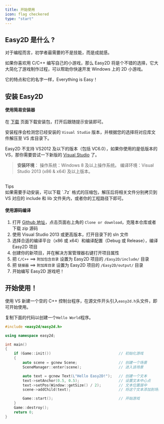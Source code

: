 ```yaml
---
title: 开始使用
icon: flag checkered
type: "start"
---
```


## Easy2D 是什么 ?

对于编程而言，初学者最需要的不是技能，而是成就感。

如果你喜欢用 C/C++ 编写自己的小游戏，那么 Easy2D 将是个不错的选择，它大大简化了游戏制作过程，可以帮助你快速开发 Windows 上的 2D 小游戏。

它的特点和它的名字一样，Everything is Easy！

## 安装 Easy2D

#### 使用简易安装器

在 [下载](/download) 页面下载安装包，打开后跟随提示安装即可。

安装程序会检测您已经安装的 `Visual Studio` 版本，并根据您的选择将对应库文件解压至 VS 库目录下。

Easy2D 不支持 VS2012 及以下的版本（包括 VC6.0），如果你使用的是低版本的 VS，那你需要尝试一下新版的 [Visual Studio](https://www.visualstudio.com/) 了。

> **安装环境**：
> 操作系统：Windows 8 及以上操作系统。
> 编译环境：Visual Studio 2013 (x86 & x64) 及以上版本。

<br/>

<div class="ui info message"><div class="header">Tips </div>
如果需要手动安装，可以下载 `.7z` 格式的压缩包，解压后将相关文件分别拷贝到 VS 对应的 include 和 lib 文件夹内，或者你的工程路径下即可。
</div>

#### 使用源码编译

1. 打开 [Github 地址](https://github.com/easy2d/easy2d)，点击页面右上角的 `Clone or download`，克隆本仓库或者下载 zip 源码
2. 使用 Visual Studio 2013 或更高版本，打开目录下的 sln 文件
3. 选择合适的编译平台（x86 或 x64）和编译配置（Debug 或 Release），编译 Easy2D 项目
4. 创建你的新项目，并在解决方案管理器右键打开项目属性
5. 把 `C/C++` ==> `附加包含目录` 设置为 Easy2D 项目的 `/Easy2D/include/` 目录
6. 把 `链接器` ==> `附加库目录` 设置为 Easy2D 项目的 `/Easy2D/output/` 目录
7. 开始编写 Easy2D 游戏吧！

## 开始使用！

使用 VS 新建一个空的 C++ 控制台程序，在源文件开头引入`easy2d.h`头文件，即可开始使用。

复制下面的代码以创建一个`Hello World`程序。

```cpp
#include <easy2d/easy2d.h>

using namespace easy2d;

int main()
{
    if (Game::init())                               // 初始化游戏
    {
        auto scene = gcnew Scene;                   // 创建一个场景
        SceneManager::enter(scene);                 // 进入该场景

        auto text = gcnew Text(L"Hello Easy2D!");   // 创建一个文本
        text->setAnchor(0.5, 0.5);                  // 设置文本中心点
        text->setPos(Window::getSize() / 2);        // 文本位置居中
        scene->addChild(text);                      // 将这个文本添加到场景中

        Game::start();                              // 开始游戏
    }
    Game::destroy();
    return 0;
}
```

<br/>
